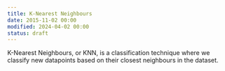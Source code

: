 ```yaml
---
title: K-Nearest Neighbours
date: 2015-11-02 00:00
modified: 2024-04-02 00:00
status: draft
---
```


K-Nearest Neighbours, or KNN, is a classification technique where we classify new datapoints based on their closest neighbours in the dataset.
